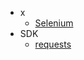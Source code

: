 - x
  - [Selenium](https://www.selenium.dev/zh-cn/documentation/)
- SDK
  - [requests](https://www.cnblogs.com/goldsunshine/p/17501390.html)